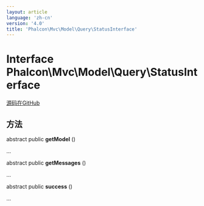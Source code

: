 ```yaml
---
layout: article
language: 'zh-cn'
version: '4.0'
title: 'Phalcon\Mvc\Model\Query\StatusInterface'
---
```

# Interface **Phalcon\Mvc\Model\Query\StatusInterface**

<a href="https://github.com/phalcon/cphalcon/tree/v4.0.0/phalcon/mvc/model/query/statusinterface.zep" class="btn btn-default btn-sm">源码在GitHub</a>

## 方法

abstract public **getModel** ()

...

abstract public **getMessages** ()

...

abstract public **success** ()

...